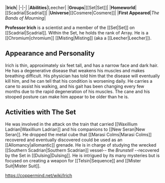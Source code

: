 |**Irich**|
|-|-|
|**Abilities**|Leecher|
|**Groups**|[[Set\|Set]]|
|**Homeworld**|[[Scadrial\|Scadrial]]|
|**Universe**|[[Cosmere\|Cosmere]]|
|**First Appeared**|*The Bands of Mourning*|

**Professor Irich** is a scientist and a member of the [[Set\|Set]] on [[Scadrial\|Scadrial]]. Within the Set, he holds the rank of Array. He is a [[Chromium\|chromium]] [[Misting\|Misting]] (aka a [[Leecher\|Leecher]]).

## Appearance and Personality
Irich is thin, approximately six feet tall, and has a narrow face and dark hair. He has a degenerative disease that weakens his muscles and makes breathing difficult. His physician has told him that the disease will eventually kill him, and he can tell that his condition is worsening daily. He carries a cane to assist his walking, and his gait has been changing every few months due to the rapid degeneration of his muscles. The cane and his stooped posture can make him appear to be older than he is.

## Activities with The Set
He was involved in the attack on the train that carried [[Waxillium Ladrian\|Waxillium Ladrian]] and his companions to [[New Seran\|New Seran]]. He dropped the metal cube that [[Marasi Colms\|Marasi Colms]] recovered and eventually discovered could be used as an [[Allomancy\|allomantic]] grenade.
He is in charge of studying the wrecked [[Southern Scadrian\|Southern Scadrian]] vessel-- the *Brunstell* --recovered by the Set in [[Dulsing\|Dulsing]]. He is intrigued by its many mysteries but is focused on creating a weapon for [[Telsin\|Sequence]] and [[Mister Suit\|Mister Suit]].



https://coppermind.net/wiki/Irich
